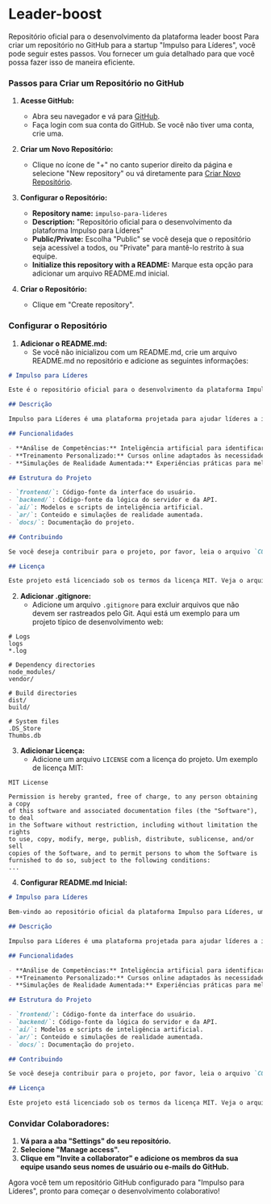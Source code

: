 # Leader-boost
Repositório oficial para o desenvolvimento da plataforma leader boost
Para criar um repositório no GitHub para a startup "Impulso para Líderes", você pode seguir estes passos. Vou fornecer um guia detalhado para que você possa fazer isso de maneira eficiente.

### Passos para Criar um Repositório no GitHub

1. **Acesse GitHub:**
   - Abra seu navegador e vá para [GitHub](https://github.com/).
   - Faça login com sua conta do GitHub. Se você não tiver uma conta, crie uma.

2. **Criar um Novo Repositório:**
   - Clique no ícone de "+" no canto superior direito da página e selecione "New repository" ou vá diretamente para [Criar Novo Repositório](https://github.com/new).

3. **Configurar o Repositório:**
   - **Repository name:** `impulso-para-lideres`
   - **Description:** "Repositório oficial para o desenvolvimento da plataforma Impulso para Líderes"
   - **Public/Private:** Escolha "Public" se você deseja que o repositório seja acessível a todos, ou "Private" para mantê-lo restrito à sua equipe.
   - **Initialize this repository with a README:** Marque esta opção para adicionar um arquivo README.md inicial.

4. **Criar o Repositório:**
   - Clique em "Create repository".

### Configurar o Repositório

1. **Adicionar o README.md:**
   - Se você não inicializou com um README.md, crie um arquivo README.md no repositório e adicione as seguintes informações:

```markdown
# Impulso para Líderes

Este é o repositório oficial para o desenvolvimento da plataforma Impulso para Líderes, uma solução inovadora para capacitar líderes empresariais com tecnologia de ponta, inteligência artificial e treinamento especializado.

## Descrição

Impulso para Líderes é uma plataforma projetada para ajudar líderes a identificar áreas de melhoria, desenvolver habilidades de liderança e motivar suas equipes através de ferramentas avançadas e conteúdo educativo.

## Funcionalidades

- **Análise de Competências:** Inteligência artificial para identificar pontos fortes e áreas de desenvolvimento.
- **Treinamento Personalizado:** Cursos online adaptados às necessidades individuais dos líderes.
- **Simulações de Realidade Aumentada:** Experiências práticas para melhorar a tomada de decisão e a gestão de equipes.

## Estrutura do Projeto

- `frontend/`: Código-fonte da interface do usuário.
- `backend/`: Código-fonte da lógica do servidor e da API.
- `ai/`: Modelos e scripts de inteligência artificial.
- `ar/`: Conteúdo e simulações de realidade aumentada.
- `docs/`: Documentação do projeto.

## Contribuindo

Se você deseja contribuir para o projeto, por favor, leia o arquivo `CONTRIBUTING.md` para mais informações sobre como configurar o ambiente de desenvolvimento e as diretrizes de contribuição.

## Licença

Este projeto está licenciado sob os termos da licença MIT. Veja o arquivo `LICENSE` para mais detalhes.

```

2. **Adicionar .gitignore:**
   - Adicione um arquivo `.gitignore` para excluir arquivos que não devem ser rastreados pelo Git. Aqui está um exemplo para um projeto típico de desenvolvimento web:

```plaintext
# Logs
logs
*.log

# Dependency directories
node_modules/
vendor/

# Build directories
dist/
build/

# System files
.DS_Store
Thumbs.db
```

3. **Adicionar Licença:**
   - Adicione um arquivo `LICENSE` com a licença do projeto. Um exemplo de licença MIT:

```plaintext
MIT License

Permission is hereby granted, free of charge, to any person obtaining a copy
of this software and associated documentation files (the "Software"), to deal
in the Software without restriction, including without limitation the rights
to use, copy, modify, merge, publish, distribute, sublicense, and/or sell
copies of the Software, and to permit persons to whom the Software is
furnished to do so, subject to the following conditions:
...
```

4. **Configurar README.md Inicial:**

```markdown
# Impulso para Líderes

Bem-vindo ao repositório oficial da plataforma Impulso para Líderes, uma solução inovadora para capacitar líderes empresariais com tecnologia de ponta, inteligência artificial e treinamento especializado.

## Descrição

Impulso para Líderes é uma plataforma projetada para ajudar líderes a identificar áreas de melhoria, desenvolver habilidades de liderança e motivar suas equipes através de ferramentas avançadas e conteúdo educativo.

## Funcionalidades

- **Análise de Competências:** Inteligência artificial para identificar pontos fortes e áreas de desenvolvimento.
- **Treinamento Personalizado:** Cursos online adaptados às necessidades individuais dos líderes.
- **Simulações de Realidade Aumentada:** Experiências práticas para melhorar a tomada de decisão e a gestão de equipes.

## Estrutura do Projeto

- `frontend/`: Código-fonte da interface do usuário.
- `backend/`: Código-fonte da lógica do servidor e da API.
- `ai/`: Modelos e scripts de inteligência artificial.
- `ar/`: Conteúdo e simulações de realidade aumentada.
- `docs/`: Documentação do projeto.

## Contribuindo

Se você deseja contribuir para o projeto, por favor, leia o arquivo `CONTRIBUTING.md` para mais informações sobre como configurar o ambiente de desenvolvimento e as diretrizes de contribuição.

## Licença

Este projeto está licenciado sob os termos da licença MIT. Veja o arquivo `LICENSE` para mais detalhes.
```

### Convidar Colaboradores:

1. **Vá para a aba "Settings" do seu repositório.**
2. **Selecione "Manage access".**
3. **Clique em "Invite a collaborator" e adicione os membros da sua equipe usando seus nomes de usuário ou e-mails do GitHub.**

Agora você tem um repositório GitHub configurado para "Impulso para Líderes", pronto para começar o desenvolvimento colaborativo!
